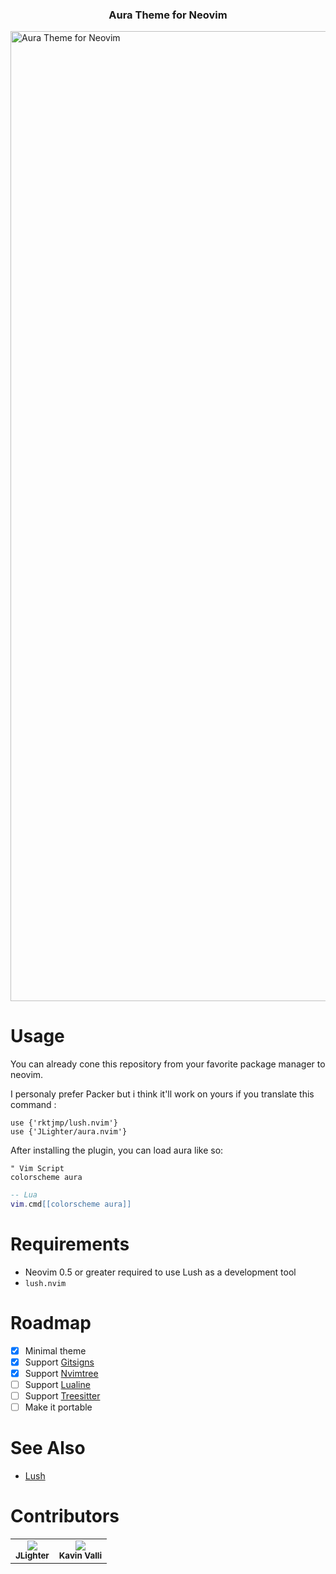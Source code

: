 <h3 align="center">Aura Theme for Neovim</h3>
<img width="1552" alt="Aura Theme for Neovim" src="https://user-images.githubusercontent.com/41034356/153639835-8aa57a20-96b4-4d09-8436-d390560b7ad5.png">


# Usage

You can already cone this repository from your favorite package manager to neovim.

I personaly prefer Packer but i think it'll work on yours if you translate this command : 

```vim
use {'rktjmp/lush.nvim'}
use {'JLighter/aura.nvim'}
```

After installing the plugin, you can load aura like so:
```vim
" Vim Script
colorscheme aura
```

```lua
-- Lua
vim.cmd[[colorscheme aura]]
```

# Requirements

- Neovim 0.5 or greater required to use Lush as a development tool
- `lush.nvim` 

# Roadmap

- [x] Minimal theme 
- [x] Support [Gitsigns](https://github.com/lewis6991/gitsigns.nvim)
- [x] Support [Nvimtree](https://github.com/kyazdani42/nvim-tree.lua)  
- [ ] Support [Lualine](https://github.com/nvim-lualine/lualine.nvim)  
- [ ] Support [Treesitter](https://github.com/nvim-treesitter/nvim-treesitter)
- [ ] Make it portable

# See Also

- [Lush](https://github.com/rktjmp/lush.nvim)

# Contributors
<table>
  <tr>
    <td align="center">
        <a href="https://github.com/JLighter">
          <img src="https://github.com/JLighter.png?size=100" align="center" />
        </a>
      <br />
      <sub><b>JLighter</b></sub>
    </td>
    <td align="center">
        <a href="https://github.com/kavinvalli">
          <img src="https://github.com/kavinvalli.png?size=100" align="center" />
        </a>
      <br />
      <sub><b>Kavin Valli</b></sub>
    </td>
  </tr>
</table>

